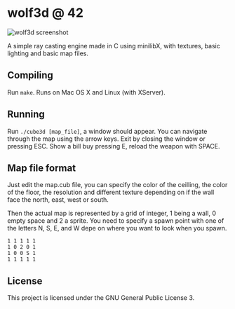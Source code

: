 # wolf3d @ 42

![wolf3d screenshot](/src/img.bmp)

A simple ray casting engine made in C using minilibX, with textures, basic
lighting and basic map files.

## Compiling
Run `make`. Runs on Mac OS X and Linux (with XServer).

## Running
Run `./cube3d [map_file]`, a window should appear. You can navigate through the
map using the arrow keys. Exit by closing the window or pressing ESC. Show a bill
buy pressing E, reload the weapon with SPACE.

## Map file format
Just edit the map.cub file, you can specify the color of the ceilling, the color of
the floor, the resolution and different texture depending on if the wall face the
north, east, west or south.

Then the actual map is represented by a grid of integer, 1 being a wall, 0 empty
space and 2 a sprite. You need to specify a spawn point with one of the letters
N, S, E, and W depe on where you want to look  when you spawn.
```
1 1 1 1 1
1 0 2 0 1
1 0 0 S 1
1 1 1 1 1
```

## License
This project is licensed under the GNU General Public License 3.
